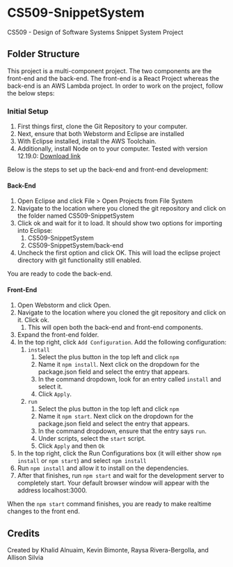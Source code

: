 # CS509-SnippetSystem
CS509 - Design of Software Systems Snippet System Project

## Folder Structure
This project is a multi-component project. The two components are the front-end and the back-end.
The front-end is a React Project whereas the back-end is an AWS Lambda project. In order to 
work on the project, follow the below steps:

### Initial Setup
1. First things first, clone the Git Repository to your computer.
2. Next, ensure that both Webstorm and Eclipse are installed
3. With Eclipse installed, install the AWS Toolchain.
4. Additionally, install Node on to your computer. Tested with version 12.19.0: [Download link](https://nodejs.org/en/download/)

Below is the steps to set up the back-end and front-end development:

#### Back-End
1. Open Eclipse and click File > Open Projects from File System
2. Navigate to the location where you cloned the git repository and click on the folder named CS509-SnippetSystem
3. Click ok and wait for it to load. It should show two options for importing into Eclipse:
    1. CS509-SnippetSystem
    2. CS509-SnippetSystem/back-end
4. Uncheck the first option and click OK. This will load the eclipse project directory with git functionality still enabled.

You are ready to code the back-end.

#### Front-End
1. Open Webstorm and click Open.
2. Navigate to the location where you cloned the git repository and click on it. Click ok.
    1. This will open both the back-end and front-end components.
3. Expand the front-end folder.
4. In the top right, click `Add Configuration`. Add the following configuration:
    1. `install`
        1. Select the plus button in the top left and click `npm`
        2. Name it `npm install`. Next click on the dropdown for the package.json field and select the entry that appears.
        3. In the command dropdown, look for an entry called `install` and select it.
        4. Click `Apply`.
    2. `run`
        1. Select the plus button in the top left and click `npm`
        2. Name it `npm start`. Next click on the dropdown for the package.json field and select the entry that appears.
        3. In the command dropdown, ensure that the entry says `run`.
        3. Under scripts, select the `start` script.
        4. Click `Apply` and then `Ok`
5. In the top right, click the Run Configurations box (it will either show `npm install` or `npm start`) and select `npm install`
6. Run `npm install` and allow it to install on the dependencies.
7. After that finishes, run `npm start` and wait for the development server to completely start. Your default browser window will appear with the address localhost:3000.

When the `npm start` command finishes, you are ready to make realtime changes to the front end.

## Credits
Created by Khalid Alnuaim, Kevin Bimonte, Raysa Rivera-Bergolla, and Allison Silvia
